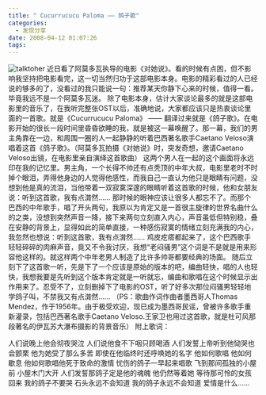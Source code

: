 ```yaml
---
title: " Cucurrucucu Paloma —— 鸽子歌"
categories:
  - 发现分享
date: 2008-04-12 01:07:26
tags:
---
```


![talktoher](../../../images/2008/04/saytoher.jpg) 近日看了阿莫多瓦执导的电影《对她说》。看的时候有点困，但不影响我坚持把电影看完，这一切当然归功于这部电影本身。电影的精彩看过的人已经说的够多的了，没看过的我只能说一句：推荐某天你静下心来的时候，值得一看。毕竟我远不是一个阿莫多瓦迷。 除了电影本身，估计大家谈论最多的就是这部电影里的音乐了，在我听完整张OST以后，准确地说，大家都应该只是热衷谈论里面的一首歌。就是《Cucurrucucu Paloma》 —— 翻译过来就是《鸽子歌》。在电影开始的很长一段时间里昏昏欲睡的我，就是被这一幕唤醒了。那一幕，我们的男主角靠在一边，和周围一圈的人一起静静的听着巴西著名歌手Caetano Veloso演唱着这首《鸽子歌》。（阿莫多瓦拍摄《对她说》时，突发奇想，邀请Caetano Veloso出镜，在电影里亲自演绎这首歌曲） 这两个男人在一起的这个画面将永远印在我的记忆里。男主角，一个长得不帅还有点秃顶的中年大叔，电影里老时不时掉个眼泪，弄得他身边的人觉得他感性，而我自己一直认为他只是眼睛有问题，没想到他是真的流泪，当他带着一双寂寞深邃的眼睛听着这首歌的时候，他和女朋友说：听到这首歌，我有点潸然…… 那时候的眼神应该让很多人都忘不了。而那个巴西的中年歌手，唱了开头两句，我原以为肯定又是一首很主旋律的世界名曲什么的之类，没想到突然声音一降，接下来两句立刻直入内心，声音虽低但特别稳，叠在安静的背景上，显得如此的简单直接，一种感伤寂寞的情绪立刻充满我的内心，我忽然也想说：听到这首歌，我有点潸然…… 鸡皮疙瘩都起来了，这个巴西歌手轻轻碎碎的肉麻声音，竟又不令我讨厌，我想“老闷骚男”这个词是不是就是用来形容他这样的。就这样两个中年老男人制造了比许多帅哥都要经典的场面。 随后立刻下了这首歌一听，先是下了一个应该是原始的版本的吧，编曲轻快，唱的人也轻快，我想我要是先听到这个版本肯定就是一听就忘，编曲和歌唱在这个时候显示出作用来了。忍受不了，立刻删掉下了电影的OST，听了好多次那位闷骚男轻轻地学鸽子叫，不禁我又有点潸然…… （PS：歌曲作词作曲者墨西哥人Thomas Mendez，作于1956年。由于极受欢迎，现已成为墨西哥民谣，曾被许多歌手重新灌录，包括巴西著名歌手Caetano Veloso.王家卫也用过这首歌，就是杜可风那段著名的伊瓦苏大瀑布摄影的背景音乐） 附上歌词：

人们说晚上他会彻夜哭泣 人们说他食不下咽只顾喝酒 人们发誓上帝听到他恸哭也会颤栗 他为她受了那么多苦 即使在他临终时还呼唤她的名字 他如何歌唱 他如何歇息 他如何歌唱他死于致命的激情 忧伤的鸽子一早起来唱歌 飞到那间孤独的小屋前 小屋木门大开 人们发誓那鸽子定是他的魂魄 他仍然等着她 等待那可怜的女孩回来 我的鸽子不要哭 石头永远不会知道 我的鸽子永远不会知道 爱情是什么……